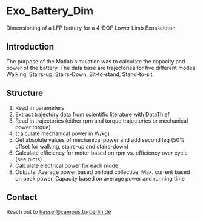 # Exo_Battery_Dim
Dimensioning of a LFP battery for a 4-DOF Lower Limb Exoskeleton

## Introduction
The purpose of the Matlab simulation was to calculate the capacity and power of the battery. The data base are trajectories for five different modes: Walking, Stairs-up, Stairs-Down, Sit-to-stand, Stand-to-sit.

## Structure
1.	Read in parameters
2.	Extract trajectory data from scientific literature with DataThief
3.	Read in trajectories (either rpm and torque trajectories or mechanical power torque)
4.	(calculate mechanical power in W/kg)
5.	Get absolute values of mechanical power and add second leg (50% offset for walking, stairs-up and stairs-down)
6.	Calculate efficiency for motor based on rpm vs. efficiency over cycle (see plots)
7.	Calculate electrical power for each mode
8.	Outputs: Average power based on load collective, Max. current based on peak power, Capacity based on average power and running time

## Contact 
Reach out to hassel@campus.tu-berlin.de 
